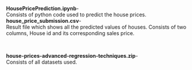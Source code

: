 <b>HousePricePrediction.ipynb</b>- <br>
Consists of python code used to predict the house prices.
<br>
<b>house_price_submission.csv</b>- <br>
Result file which shows all the predicted values of houses. Consists of two columns, House id and its corresponding sales price.

<br>


<b>house-prices-advanced-regression-techniques.zip</b>-<br>
Consists of  all datasets used.
